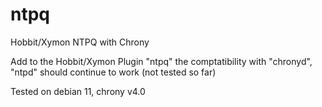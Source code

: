 # ntpq
Hobbit/Xymon NTPQ with Chrony

Add to the Hobbit/Xymon Plugin "ntpq" the comptatibility with "chronyd", "ntpd" should continue to work (not tested so far)

Tested on debian 11, chrony v4.0 

